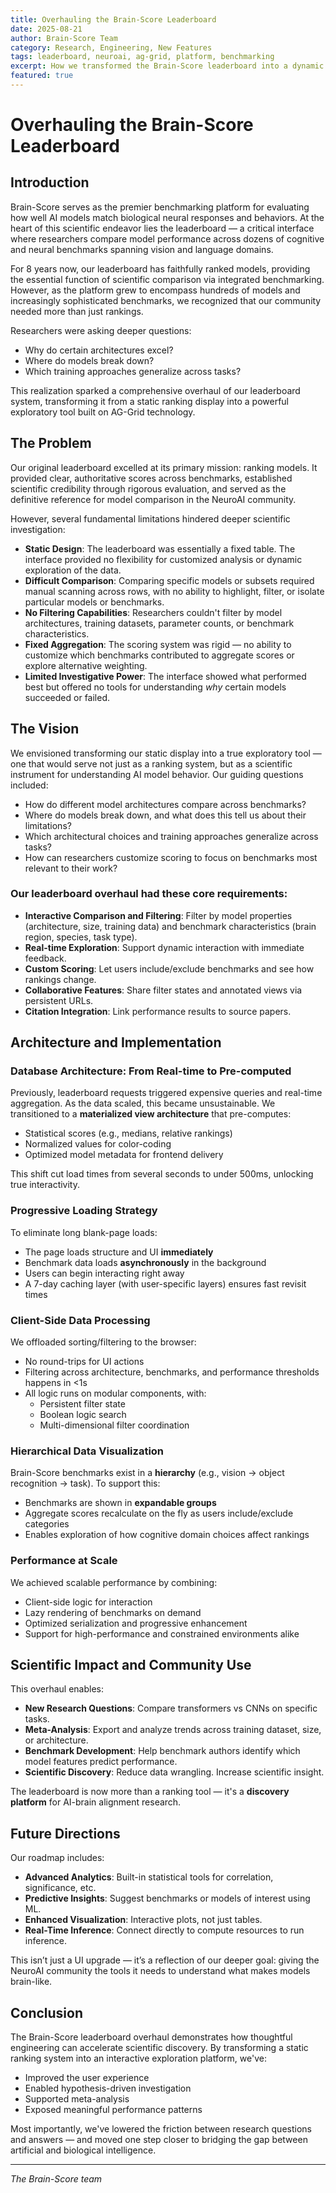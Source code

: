 ```yaml
---
title: Overhauling the Brain-Score Leaderboard
date: 2025-08-21
author: Brain-Score Team
category: Research, Engineering, New Features
tags: leaderboard, neuroai, ag-grid, platform, benchmarking
excerpt: How we transformed the Brain-Score leaderboard into a dynamic scientific exploration tool for understanding AI and brain alignment.
featured: true
---
```


# Overhauling the Brain-Score Leaderboard

## Introduction

Brain-Score serves as the premier benchmarking platform for evaluating how well AI models match biological neural responses and behaviors. At the heart of this scientific endeavor lies the leaderboard — a critical interface where researchers compare model performance across dozens of cognitive and neural benchmarks spanning vision and language domains.

For 8 years now, our leaderboard has faithfully ranked models, providing the essential function of scientific comparison via integrated benchmarking. However, as the platform grew to encompass hundreds of models and increasingly sophisticated benchmarks, we recognized that our community needed more than just rankings.

Researchers were asking deeper questions:

- Why do certain architectures excel?
- Where do models break down?
- Which training approaches generalize across tasks?

This realization sparked a comprehensive overhaul of our leaderboard system, transforming it from a static ranking display into a powerful exploratory tool built on AG-Grid technology.

## The Problem

Our original leaderboard excelled at its primary mission: ranking models. It provided clear, authoritative scores across benchmarks, established scientific credibility through rigorous evaluation, and served as the definitive reference for model comparison in the NeuroAI community.

However, several fundamental limitations hindered deeper scientific investigation:

- **Static Design**: The leaderboard was essentially a fixed table. The interface provided no flexibility for customized analysis or dynamic exploration of the data.
- **Difficult Comparison**: Comparing specific models or subsets required manual scanning across rows, with no ability to highlight, filter, or isolate particular models or benchmarks.
- **No Filtering Capabilities**: Researchers couldn't filter by model architectures, training datasets, parameter counts, or benchmark characteristics.
- **Fixed Aggregation**: The scoring system was rigid — no ability to customize which benchmarks contributed to aggregate scores or explore alternative weighting.
- **Limited Investigative Power**: The interface showed what performed best but offered no tools for understanding *why* certain models succeeded or failed.

## The Vision

We envisioned transforming our static display into a true exploratory tool — one that would serve not just as a ranking system, but as a scientific instrument for understanding AI model behavior. Our guiding questions included:

- How do different model architectures compare across benchmarks?
- Where do models break down, and what does this tell us about their limitations?
- Which architectural choices and training approaches generalize across tasks?
- How can researchers customize scoring to focus on benchmarks most relevant to their work?

### Our leaderboard overhaul had these core requirements:

- **Interactive Comparison and Filtering**: Filter by model properties (architecture, size, training data) and benchmark characteristics (brain region, species, task type).
- **Real-time Exploration**: Support dynamic interaction with immediate feedback.
- **Custom Scoring**: Let users include/exclude benchmarks and see how rankings change.
- **Collaborative Features**: Share filter states and annotated views via persistent URLs.
- **Citation Integration**: Link performance results to source papers.

## Architecture and Implementation

### Database Architecture: From Real-time to Pre-computed

Previously, leaderboard requests triggered expensive queries and real-time aggregation. As the data scaled, this became unsustainable. We transitioned to a **materialized view architecture** that pre-computes:

- Statistical scores (e.g., medians, relative rankings)
- Normalized values for color-coding
- Optimized model metadata for frontend delivery

This shift cut load times from several seconds to under 500ms, unlocking true interactivity.

### Progressive Loading Strategy

To eliminate long blank-page loads:

- The page loads structure and UI **immediately**
- Benchmark data loads **asynchronously** in the background
- Users can begin interacting right away
- A 7-day caching layer (with user-specific layers) ensures fast revisit times


### Client-Side Data Processing

We offloaded sorting/filtering to the browser:

- No round-trips for UI actions
- Filtering across architecture, benchmarks, and performance thresholds happens in <1s
- All logic runs on modular components, with:
  - Persistent filter state
  - Boolean logic search
  - Multi-dimensional filter coordination

### Hierarchical Data Visualization

Brain-Score benchmarks exist in a **hierarchy** (e.g., vision → object recognition → task). To support this:

- Benchmarks are shown in **expandable groups**
- Aggregate scores recalculate on the fly as users include/exclude categories
- Enables exploration of how cognitive domain choices affect rankings

### Performance at Scale

We achieved scalable performance by combining:

- Client-side logic for interaction
- Lazy rendering of benchmarks on demand
- Optimized serialization and progressive enhancement
- Support for high-performance and constrained environments alike

## Scientific Impact and Community Use


This overhaul enables:

- **New Research Questions**: Compare transformers vs CNNs on specific tasks.
- **Meta-Analysis**: Export and analyze trends across training dataset, size, or architecture.
- **Benchmark Development**: Help benchmark authors identify which model features predict performance.
- **Scientific Discovery**: Reduce data wrangling. Increase scientific insight.

The leaderboard is now more than a ranking tool — it's a **discovery platform** for AI-brain alignment research.

## Future Directions


Our roadmap includes:

- **Advanced Analytics**: Built-in statistical tools for correlation, significance, etc.
- **Predictive Insights**: Suggest benchmarks or models of interest using ML.
- **Enhanced Visualization**: Interactive plots, not just tables.
- **Real-Time Inference**: Connect directly to compute resources to run inference.

This isn’t just a UI upgrade — it’s a reflection of our deeper goal: giving the NeuroAI community the tools it needs to understand what makes models brain-like.

## Conclusion

The Brain-Score leaderboard overhaul demonstrates how thoughtful engineering can accelerate scientific discovery. By transforming a static ranking system into an interactive exploration platform, we've:

- Improved the user experience
- Enabled hypothesis-driven investigation
- Supported meta-analysis
- Exposed meaningful performance patterns

Most importantly, we've lowered the friction between research questions and answers — and moved one step closer to bridging the gap between artificial and biological intelligence.

---

*The Brain-Score team*